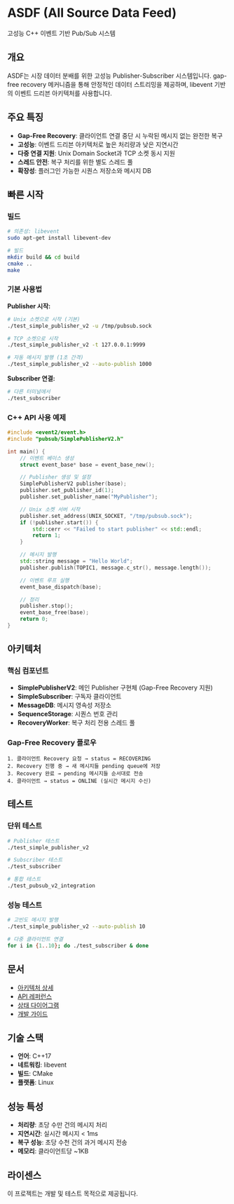 # ASDF (All Source Data Feed)

고성능 C++ 이벤트 기반 Pub/Sub 시스템

## 개요

ASDF는 시장 데이터 분배를 위한 고성능 Publisher-Subscriber 시스템입니다. gap-free recovery 메커니즘을 통해 안정적인 데이터 스트리밍을 제공하며, libevent 기반의 이벤트 드리븐 아키텍처를 사용합니다.

## 주요 특징

- **Gap-Free Recovery**: 클라이언트 연결 중단 시 누락된 메시지 없는 완전한 복구
- **고성능**: 이벤트 드리븐 아키텍처로 높은 처리량과 낮은 지연시간
- **다중 연결 지원**: Unix Domain Socket과 TCP 소켓 동시 지원
- **스레드 안전**: 복구 처리를 위한 별도 스레드 풀
- **확장성**: 플러그인 가능한 시퀀스 저장소와 메시지 DB

## 빠른 시작

### 빌드

```bash
# 의존성: libevent
sudo apt-get install libevent-dev

# 빌드
mkdir build && cd build
cmake ..
make
```

### 기본 사용법

**Publisher 시작:**
```bash
# Unix 소켓으로 시작 (기본)
./test_simple_publisher_v2 -u /tmp/pubsub.sock

# TCP 소켓으로 시작
./test_simple_publisher_v2 -t 127.0.0.1:9999

# 자동 메시지 발행 (1초 간격)
./test_simple_publisher_v2 --auto-publish 1000
```

**Subscriber 연결:**
```bash
# 다른 터미널에서
./test_subscriber
```

### C++ API 사용 예제

```cpp
#include <event2/event.h>
#include "pubsub/SimplePublisherV2.h"

int main() {
    // 이벤트 베이스 생성
    struct event_base* base = event_base_new();

    // Publisher 생성 및 설정
    SimplePublisherV2 publisher(base);
    publisher.set_publisher_id(1);
    publisher.set_publisher_name("MyPublisher");

    // Unix 소켓 서버 시작
    publisher.set_address(UNIX_SOCKET, "/tmp/pubsub.sock");
    if (!publisher.start()) {
        std::cerr << "Failed to start publisher" << std::endl;
        return 1;
    }

    // 메시지 발행
    std::string message = "Hello World";
    publisher.publish(TOPIC1, message.c_str(), message.length());

    // 이벤트 루프 실행
    event_base_dispatch(base);

    // 정리
    publisher.stop();
    event_base_free(base);
    return 0;
}
```

## 아키텍처

### 핵심 컴포넌트

- **SimplePublisherV2**: 메인 Publisher 구현체 (Gap-Free Recovery 지원)
- **SimpleSubscriber**: 구독자 클라이언트
- **MessageDB**: 메시지 영속성 저장소
- **SequenceStorage**: 시퀀스 번호 관리
- **RecoveryWorker**: 복구 처리 전용 스레드 풀

### Gap-Free Recovery 플로우

```
1. 클라이언트 Recovery 요청 → status = RECOVERING
2. Recovery 진행 중 → 새 메시지들 pending queue에 저장
3. Recovery 완료 → pending 메시지들 순서대로 전송
4. 클라이언트 → status = ONLINE (실시간 메시지 수신)
```

## 테스트

### 단위 테스트
```bash
# Publisher 테스트
./test_simple_publisher_v2

# Subscriber 테스트
./test_subscriber

# 통합 테스트
./test_pubsub_v2_integration
```

### 성능 테스트
```bash
# 고빈도 메시지 발행
./test_simple_publisher_v2 --auto-publish 10

# 다중 클라이언트 연결
for i in {1..10}; do ./test_subscriber & done
```

## 문서

- [아키텍처 상세](SimplePublisherV2_Architecture.md)
- [API 레퍼런스](SimplePublisherV2_API_Reference.md)
- [상태 다이어그램](SimplePublisherV2_State_Diagrams.md)
- [개발 가이드](CLAUDE.md)

## 기술 스택

- **언어**: C++17
- **네트워킹**: libevent
- **빌드**: CMake
- **플랫폼**: Linux

## 성능 특성

- **처리량**: 초당 수만 건의 메시지 처리
- **지연시간**: 실시간 메시지 < 1ms
- **복구 성능**: 초당 수천 건의 과거 메시지 전송
- **메모리**: 클라이언트당 ~1KB

## 라이센스

이 프로젝트는 개발 및 테스트 목적으로 제공됩니다.